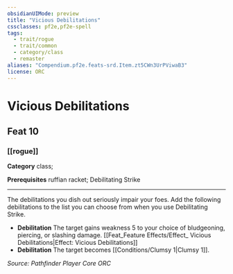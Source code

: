 ```yaml
---
obsidianUIMode: preview
title: "Vicious Debilitations"
cssclasses: pf2e,pf2e-spell
tags:
  - trait/rogue
  - trait/common
  - category/class
  - remaster
aliases: "Compendium.pf2e.feats-srd.Item.zt5CWn3UrPViwaB3"
license: ORC
---
```

# Vicious Debilitations
## Feat 10
### [[rogue]]

**Category** class; 



**Prerequisites** ruffian racket; Debilitating Strike
* * *
The debilitations you dish out seriously impair your foes. Add the following debilitations to the list you can choose from when you use Debilitating Strike.

*   **Debilitation** The target gains weakness 5 to your choice of bludgeoning, piercing, or slashing damage. [[Feat_Feature Effects/Effect_ Vicious Debilitations|Effect: Vicious Debilitations]]
*   **Debilitation** The target becomes [[Conditions/Clumsy 1|Clumsy 1]].

*Source: Pathfinder Player Core*
*ORC*